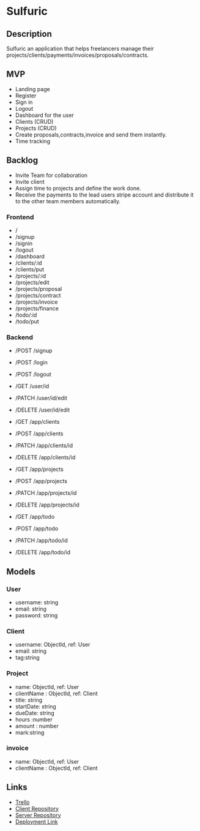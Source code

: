 # Sulfuric

## Description

Sulfuric an application that helps freelancers manage their projects/clients/payments/invoices/proposals/contracts.

## MVP

* Landing page
* Register
* Sign in
* Logout
* Dashboard for the user
* Clients  (CRUD)
* Projects (CRUD)
* Create proposals,contracts,invoice and send them      instantly.
* Time tracking



## Backlog
* Invite Team for collaboration
* Invite client
* Assign time to projects and define the work done.
* Receive the payments to the lead users stripe account and distribute it to the other team members automatically.





### Frontend

* /
* /signup
* /signin
* /logout
* /dashboard
* /clients/:id
* /clients/put
* /projects/:id
* /projects/edit
* /projects/proposal
* /projects/contract
* /projects/invoice
* /projects/finance
* /todo/:id
* /todo/put


### Backend
* /POST /signup
* /POST /login
* /POST /logout

* /GET /user/id
* /PATCH /user/id/edit
* /DELETE /user/id/edit

* /GET /app/clients
* /POST /app/clients
* /PATCH /app/clients/id
* /DELETE /app/clients/id


* /GET /app/projects
* /POST /app/projects
* /PATCH /app/projects/id
* /DELETE /app/projects/id

* /GET /app/todo
* /POST /app/todo
* /PATCH /app/todo/id
* /DELETE /app/todo/id




## Models

### User
  * username: string
  * email: string
  * password: string

### Client
  * username: ObjectId, ref: User
  * email: string
  * tag:string
 

### Project
  * name: ObjectId, ref: User
  * clientName :  ObjectId, ref: Client
  * title: string
  * startDate: string
  * dueDate: string
  * hours :number
  * amount : number
  * mark:string

### invoice
 * name: ObjectId, ref: User
 * clientName :  ObjectId, ref: Client
 



## Links

* [Trello](https://trello.com/b/UQ0iCAHL/sulfuric)
* [Client Repository](https://github.com/14imran/client-Sulfuric)
* [Server Repository](https://github.com/14imran/server-Sulfuric)
* [Deployment Link](https://sulfuric.herokuapp.com/)